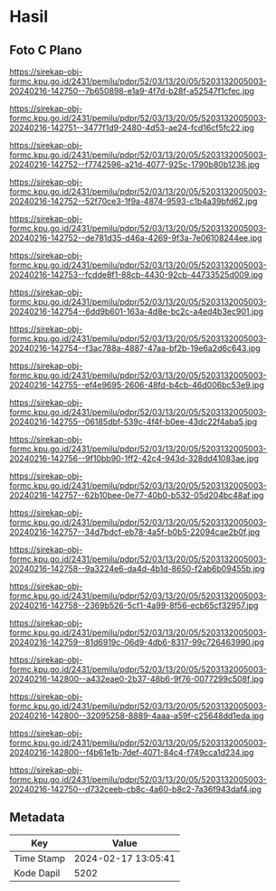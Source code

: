 # Hasil

## Foto C Plano

https://sirekap-obj-formc.kpu.go.id/2431/pemilu/pdpr/52/03/13/20/05/5203132005003-20240216-142750--7b650898-e1a9-4f7d-b28f-a52547f1cfec.jpg

https://sirekap-obj-formc.kpu.go.id/2431/pemilu/pdpr/52/03/13/20/05/5203132005003-20240216-142751--3477f1d9-2480-4d53-ae24-fcd16cf5fc22.jpg

https://sirekap-obj-formc.kpu.go.id/2431/pemilu/pdpr/52/03/13/20/05/5203132005003-20240216-142752--f7742596-a21d-4077-925c-1790b80b1236.jpg

https://sirekap-obj-formc.kpu.go.id/2431/pemilu/pdpr/52/03/13/20/05/5203132005003-20240216-142752--52f70ce3-1f9a-4874-9593-c1b4a39bfd62.jpg

https://sirekap-obj-formc.kpu.go.id/2431/pemilu/pdpr/52/03/13/20/05/5203132005003-20240216-142752--de781d35-d46a-4269-9f3a-7e06108244ee.jpg

https://sirekap-obj-formc.kpu.go.id/2431/pemilu/pdpr/52/03/13/20/05/5203132005003-20240216-142753--fcdde8f1-88cb-4430-92cb-44733525d009.jpg

https://sirekap-obj-formc.kpu.go.id/2431/pemilu/pdpr/52/03/13/20/05/5203132005003-20240216-142754--6dd9b601-163a-4d8e-bc2c-a4ed4b3ec901.jpg

https://sirekap-obj-formc.kpu.go.id/2431/pemilu/pdpr/52/03/13/20/05/5203132005003-20240216-142754--f3ac788a-4887-47aa-bf2b-19e6a2d6c643.jpg

https://sirekap-obj-formc.kpu.go.id/2431/pemilu/pdpr/52/03/13/20/05/5203132005003-20240216-142755--ef4e9695-2606-48fd-b4cb-46d006bc53e9.jpg

https://sirekap-obj-formc.kpu.go.id/2431/pemilu/pdpr/52/03/13/20/05/5203132005003-20240216-142755--06185dbf-539c-4f4f-b0ee-43dc22f4aba5.jpg

https://sirekap-obj-formc.kpu.go.id/2431/pemilu/pdpr/52/03/13/20/05/5203132005003-20240216-142756--9f10bb90-1ff2-42c4-943d-328dd41083ae.jpg

https://sirekap-obj-formc.kpu.go.id/2431/pemilu/pdpr/52/03/13/20/05/5203132005003-20240216-142757--62b10bee-0e77-40b0-b532-05d204bc48af.jpg

https://sirekap-obj-formc.kpu.go.id/2431/pemilu/pdpr/52/03/13/20/05/5203132005003-20240216-142757--34d7bdcf-eb78-4a5f-b0b5-22094cae2b0f.jpg

https://sirekap-obj-formc.kpu.go.id/2431/pemilu/pdpr/52/03/13/20/05/5203132005003-20240216-142758--9a3224e6-da4d-4b1d-8650-f2ab6b09455b.jpg

https://sirekap-obj-formc.kpu.go.id/2431/pemilu/pdpr/52/03/13/20/05/5203132005003-20240216-142758--2369b526-5cf1-4a99-8f56-ecb65cf32957.jpg

https://sirekap-obj-formc.kpu.go.id/2431/pemilu/pdpr/52/03/13/20/05/5203132005003-20240216-142759--81d6919c-06d9-4db6-8317-99c726463990.jpg

https://sirekap-obj-formc.kpu.go.id/2431/pemilu/pdpr/52/03/13/20/05/5203132005003-20240216-142800--a432eae0-2b37-48b6-9f76-0077299c508f.jpg

https://sirekap-obj-formc.kpu.go.id/2431/pemilu/pdpr/52/03/13/20/05/5203132005003-20240216-142800--32095258-8889-4aaa-a59f-c25648dd1eda.jpg

https://sirekap-obj-formc.kpu.go.id/2431/pemilu/pdpr/52/03/13/20/05/5203132005003-20240216-142800--f4b61e1b-7def-4071-84c4-f749cca1d234.jpg

https://sirekap-obj-formc.kpu.go.id/2431/pemilu/pdpr/52/03/13/20/05/5203132005003-20240216-142750--d732ceeb-cb8c-4a60-b8c2-7a36f943daf4.jpg


## Metadata

| Key        | Value               |
| ---------- | ------------------- |
| Time Stamp | 2024-02-17 13:05:41 |
| Kode Dapil | 5202                |



